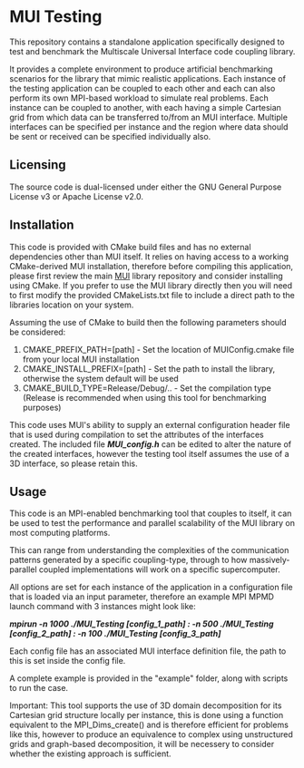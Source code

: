 # MUI Testing

This repository contains a standalone application specifically designed to test and benchmark the Multiscale Universal Interface code coupling library. 

It provides a complete environment to produce artificial benchmarking scenarios for the library that mimic realistic applications. Each instance of the testing application can be coupled to each other
and each can also perform its own MPI-based workload to simulate real problems. Each instance can be coupled to another, with each having a simple Cartesian grid from which data can be transferred to/from
an MUI interface. Multiple interfaces can be specified per instance and the region where data should be sent or received can be specified individually also.

## Licensing

The source code is dual-licensed under either the GNU General Purpose License v3 or Apache License v2.0.

## Installation

This code is provided with CMake build files and has no external dependencies other than MUI itself. It relies on having access to a working CMake-derived MUI installation, therefore before compiling this application, 
please first review the main <a href="https://github.com/MxUI/MUI" target="_blank">MUI</a> library repository and consider installing using CMake. If you prefer to use the MUI library
directly then you will need to first modify the provided CMakeLists.txt file to include a direct path to the libraries location on your system. 

Assuming the use of CMake to build then the following parameters should be considered:

1. CMAKE_PREFIX_PATH=[path] - Set the location of MUIConfig.cmake file from your local MUI installation
2. CMAKE_INSTALL_PREFIX=[path] - Set the path to install the library, otherwise the system default will be used
3. CMAKE_BUILD_TYPE=Release/Debug/.. - Set the compilation type (Release is recommended when using this tool for benchmarking purposes)

This code uses MUI's ability to supply an external configuration header file that is used during compilation to set the attributes of the interfaces created. The included file <b><i>MUI_config.h</i></b> can be edited
to alter the nature of the created interfaces, however the testing tool itself assumes the use of a 3D interface, so please retain this.

## Usage

This code is an MPI-enabled benchmarking tool that couples to itself, it can be used to test the performance and parallel scalability of the MUI library on most computing platforms. 

This can range from understanding the complexities of the communication patterns generated by a specific coupling-type, through to how massively-parallel coupled
implementations will work on a specific supercomputer.

All options are set for each instance of the application in a configuration file that is loaded via an input parameter, therefore an example MPI MPMD launch command with 3 instances might look like:

<b><i>mpirun -n 1000 ./MUI_Testing [config_1_path] : -n 500 ./MUI_Testing [config_2_path] : -n 100 ./MUI_Testing [config_3_path] </i></b>

Each config file has an associated MUI interface definition file, the path to this is set inside the config file.

A complete example is provided in the "example" folder, along with scripts to run the case.

Important: This tool supports the use of 3D domain decomposition for its Cartesian grid structure locally per instance, this is done using a function equivalent to the MPI_Dims_create() and is therefore
           efficient for problems like this, however to produce an equivalence to complex using unstructured grids and graph-based decomposition, it will be necessery to consider whether the existing
           approach is sufficient. 
